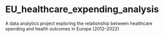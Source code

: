 # EU_healthcare_expending_analysis
A data analytics project exploring the relationship between healthcare spending and health outcomes in Europe (2012–2022)
